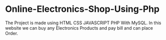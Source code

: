 # Online-Electronics-Shop-Using-Php
The Project is made using HTML CSS JAVASCRIPT PHP With MySQL. In this website we can buy any Electronics Products and pay bill and can place Order.
